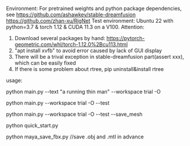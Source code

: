 Environment:
For pretrained weights and python package dependencies, see
https://github.com/ashawkey/stable-dreamfusion
https://github.com/zhan-xu/RigNet
Test environment:
Ubuntu 22 with python=3.7 & torch 1.12 & CUDA 11.3 on a V100.
Attention:
1. Download several packages by hand:
https://pytorch-geometric.com/whl/torch-1.12.0%2Bcu113.html
2. "apt install xvfb" to avoid error caused by lack of GUI display
3. There will be a trival exception in stable-dreamfusion part(assert xxx), which can be easily fixed
4. If there is some problem about rtree, pip uninstall&install rtree



usage:

python main.py --text "a running thin man" --workspace trial -O

python main.py --workspace trial -O --test

python main.py --workspace trial -O --test --save_mesh

python quick_start.py

python maya_save_fbx.py  //save .obj and .mtl in advance
